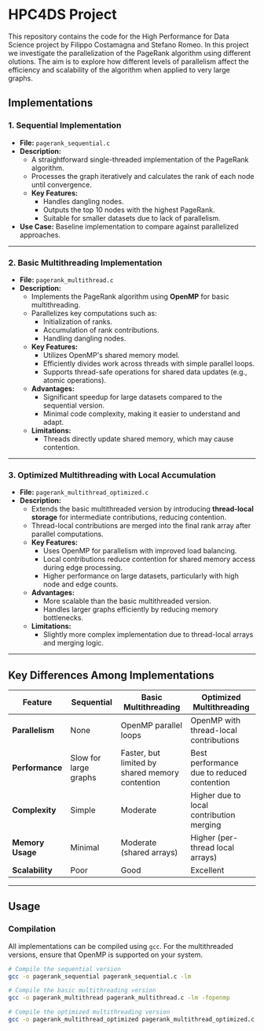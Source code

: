 # HPC4DS Project

This repository contains the code for the High Performance for Data Science project by Filippo Costamagna and Stefano Romeo. In this project  we investigate the parallelization of the PageRank algorithm using different olutions. The aim is to explore how different levels of parallelism affect the efficiency and scalability of the algorithm when applied to very large graphs.

## Implementations

### 1. **Sequential Implementation**

- **File:** `pagerank_sequential.c`
- **Description:**
  - A straightforward single-threaded implementation of the PageRank algorithm.
  - Processes the graph iteratively and calculates the rank of each node until convergence.
  - **Key Features:**
    - Handles dangling nodes.
    - Outputs the top 10 nodes with the highest PageRank.
    - Suitable for smaller datasets due to lack of parallelism.
- **Use Case:** Baseline implementation to compare against parallelized approaches.

---

### 2. **Basic Multithreading Implementation**

- **File:** `pagerank_multithread.c`
- **Description:**
  - Implements the PageRank algorithm using **OpenMP** for basic multithreading.
  - Parallelizes key computations such as:
    - Initialization of ranks.
    - Accumulation of rank contributions.
    - Handling dangling nodes.
  - **Key Features:**
    - Utilizes OpenMP's shared memory model.
    - Efficiently divides work across threads with simple parallel loops.
    - Supports thread-safe operations for shared data updates (e.g., atomic operations).
  - **Advantages:**
    - Significant speedup for large datasets compared to the sequential version.
    - Minimal code complexity, making it easier to understand and adapt.
  - **Limitations:**
    - Threads directly update shared memory, which may cause contention.

---

### 3. **Optimized Multithreading with Local Accumulation**

- **File:** `pagerank_multithread_optimized.c`
- **Description:**
  - Extends the basic multithreaded version by introducing **thread-local storage** for intermediate contributions, reducing contention.
  - Thread-local contributions are merged into the final rank array after parallel computations.
  - **Key Features:**
    - Uses OpenMP for parallelism with improved load balancing.
    - Local contributions reduce contention for shared memory access during edge processing.
    - Higher performance on large datasets, particularly with high node and edge counts.
  - **Advantages:**
    - More scalable than the basic multithreaded version.
    - Handles larger graphs efficiently by reducing memory bottlenecks.
  - **Limitations:**
    - Slightly more complex implementation due to thread-local arrays and merging logic.

---

## Key Differences Among Implementations

| **Feature**      | **Sequential**  | **Basic Multithreading**                  | **Optimized Multithreading**         |
| ---------------------- | --------------------- | ----------------------------------------------- | ------------------------------------------ |
| **Parallelism**  | None                  | OpenMP parallel loops                           | OpenMP with thread-local contributions     |
| **Performance**  | Slow for large graphs | Faster, but limited by shared memory contention | Best performance due to reduced contention |
| **Complexity**   | Simple                | Moderate                                        | Higher due to local contribution merging   |
| **Memory Usage** | Minimal               | Moderate (shared arrays)                        | Higher (per-thread local arrays)           |
| **Scalability**  | Poor                  | Good                                            | Excellent                                  |

---

## Usage

### Compilation

All implementations can be compiled using `gcc`. For the multithreaded versions, ensure that OpenMP is supported on your system.

```bash
# Compile the sequential version
gcc -o pagerank_sequential pagerank_sequential.c -lm

# Compile the basic multithreading version
gcc -o pagerank_multithread pagerank_multithread.c -lm -fopenmp

# Compile the optimized multithreading version
gcc -o pagerank_multithread_optimized pagerank_multithread_optimized.c -lm -fopenmp
```
